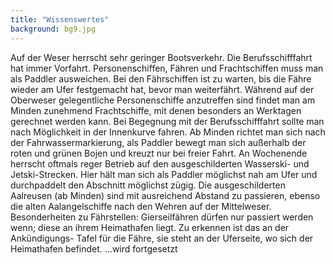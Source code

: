 ```yaml
---
title: "Wissenswertes"
background: bg9.jpg
---
```

Auf der Weser herrscht sehr geringer Bootsverkehr. Die Berufsschifffahrt hat immer Vorfahrt. Personenschiffen,  Fähren und Frachtschiffen muss man als Paddler ausweichen. Bei den Fährschiffen ist zu warten, bis die Fähre wieder am Ufer festgemacht hat, bevor man weiterfährt. Während auf der Oberweser gelegentliche Personenschiffe anzutreffen sind findet man am Minden zunehmend Frachtschiffe, mit denen besonders an Werktagen gerechnet werden kann. Bei Begegnung mit der Berufsschifffahrt sollte man nach Möglichkeit in der Innenkurve fahren.
Ab Minden richtet man sich nach der Fahrwassermarkierung, als Paddler bewegt man sich außerhalb der roten und grünen Bojen und kreuzt nur bei freier Fahrt.
An Wochenende herrscht oftmals reger Betrieb auf den ausgeschilderten Wasserski- und Jetski-Strecken. Hier hält man sich als Paddler möglichst nah am Ufer und durchpaddelt den Abschnitt möglichst zügig.
Die ausgeschilderten Aalreusen (ab Minden) sind mit ausreichend Abstand zu passieren, ebenso die alten Aalangelschiffe nach den Wehren auf der Mittelweser.
Besonderheiten zu Fährstellen: Gierseilfähren dürfen nur passiert werden wenn; diese an ihrem Heimathafen liegt. Zu erkennen ist das an der Ankündigungs- Tafel für die Fähre, sie steht an der Uferseite, wo sich der Heimathafen befindet.
...wird fortgesetzt
